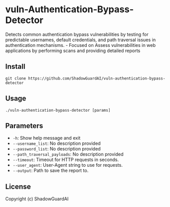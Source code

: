 # vuln-Authentication-Bypass-Detector
Detects common authentication bypass vulnerabilities by testing for predictable usernames, default credentials, and path traversal issues in authentication mechanisms. - Focused on Assess vulnerabilities in web applications by performing scans and providing detailed reports

## Install
`git clone https://github.com/ShadowGuardAI/vuln-authentication-bypass-detector`

## Usage
`./vuln-authentication-bypass-detector [params]`

## Parameters
- `-h`: Show help message and exit
- `--username_list`: No description provided
- `--password_list`: No description provided
- `--path_traversal_payloads`: No description provided
- `--timeout`: Timeout for HTTP requests in seconds.
- `--user_agent`: User-Agent string to use for requests.
- `--output`: Path to save the report to.

## License
Copyright (c) ShadowGuardAI
